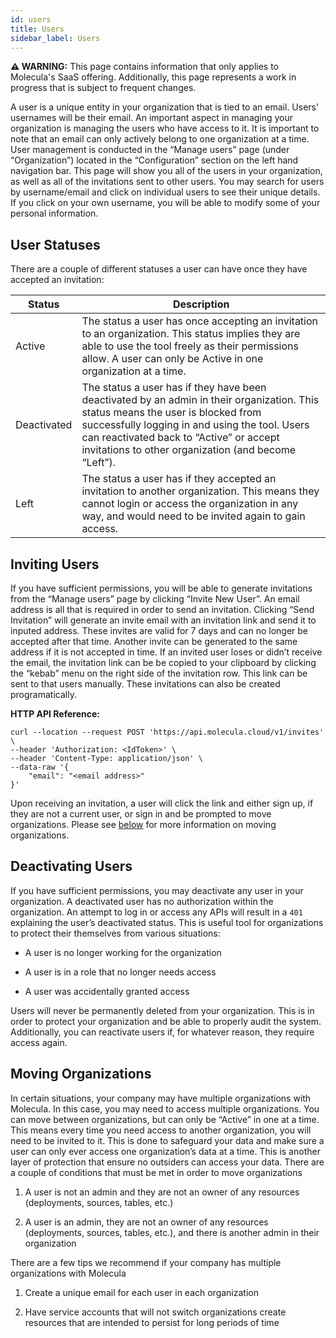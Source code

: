 ```yaml
---
id: users
title: Users
sidebar_label: Users
---
```


 **⚠ WARNING:** This page contains information that only applies to Molecula's SaaS offering. Additionally, this page represents a work in progress that is subject to frequent changes. 

A user is a unique entity in your organization that is tied to an email. Users' usernames will be their email. An important aspect in managing your organization is managing the users who have access to it. It is important to note that an email can only actively belong to one organization at a time. User management is conducted in the “Manage users” page (under “Organization”) located in the “Configuration” section on the left hand navigation bar. This page will show you all of the users in your organization, as well as all of the invitations sent to other users. You may search for users by username/email and click on individual users to see their unique details. If you click on your own username, you will be able to modify some of your personal information.

## User Statuses
There are a couple of different statuses a user can have once they have accepted an invitation:

|Status | Description  |
| --- | ----------- |
|Active           |  The status a user has once accepting an invitation to an organization. This status implies they are able to use the tool freely as their permissions allow. A user can only be Active in one organization at a time. |
|Deactivated           |  The status a user has if they have been deactivated by an admin in their organization. This status means the user is blocked from successfully logging in and using the tool. Users can reactivated back to “Active” or accept invitations to other organization (and become “Left”). |
|Left           |  The status a user has if they accepted an invitation to another organization. This means they cannot login or access the organization in any way, and would need to be invited again to gain access. |

## Inviting Users
If you have sufficient permissions, you will  be able to generate invitations from the “Manage users” page by clicking “Invite New User”. An email address is all that is required in order to send an invitation. Clicking “Send Invitation” will generate an invite email with an invitation link and send it to inputed address. These invites are valid for 7 days and can no longer be accepted after that time. Another invite can be generated to the same address if it is not accepted in time. If an invited user loses or didn’t receive the email, the invitation link can be be copied to your clipboard by clicking the “kebab” menu on the right side of the invitation row. This link can be sent to that users manually. These invitations can also be created programatically.

**HTTP API Reference:**
```shell
curl --location --request POST 'https://api.molecula.cloud/v1/invites' \
--header 'Authorization: <IdToken>' \
--header 'Content-Type: application/json' \
--data-raw '{
    "email": "<email address>"
}'
```

Upon receiving an invitation, a user will click the link and either sign up, if they are not a current user, or sign in and be prompted to move organizations. Please see [below](/administration/saas/users#moving-organizations) for more information on moving organizations.

## Deactivating Users

If you have sufficient permissions, you may deactivate any user in your organization. A deactivated user has no authorization within the organization. An attempt to log in or access any APIs will result in a `401` explaining the user’s deactivated status. This is useful tool for organizations to protect their themselves from various situations:

- A user is no longer working for the organization

- A user is in a role that no longer needs access

- A user was accidentally granted access

Users will never be permanently deleted from your organization. This is in order to protect your organization and be able to properly audit the system. Additionally, you can reactivate users if, for whatever reason, they require access again.

## Moving Organizations

In certain situations, your company may have multiple organizations with Molecula. In this case, you may need to access multiple organizations. You can move between organizations, but can only be “Active” in one at a time. This means every time you need access to another organization, you will need to be invited to it. This is done to safeguard your data and make sure a user can only ever access one organization’s data at a time. This is another layer of protection that ensure no outsiders can access your data. There are a couple of conditions that must be met in order to move organizations

1. A user is not an admin and they are not an owner of any resources (deployments, sources, tables, etc.)

2. A user is an admin, they are not an owner of any resources (deployments, sources, tables, etc.), and there is another admin in their organization

There are a few tips we recommend if your company has multiple organizations with Molecula

1. Create a unique email for each user in each organization

2. Have service accounts that will not switch organizations create resources that are intended to persist for long periods of time
